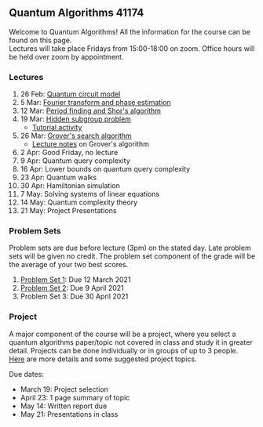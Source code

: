## Quantum Algorithms 41174

Welcome to Quantum Algorithms!  All the information for the course can be found on this page.  
Lectures will take place Fridays from 15:00-18:00 on zoom.  Office hours will be held 
over zoom by appointment.


### Lectures

1. 26 Feb: [Quantum circuit model](https://github.com/troyjlee/qalgo/blob/main/LECTURES/lec1.pdf)
2. 5 Mar: [Fourier transform and phase estimation](https://github.com/troyjlee/qalgo/blob/main/LECTURES/lec2-compressed.pdf)
3. 12 Mar: [Period finding and Shor's algorithm](https://github.com/troyjlee/qalgo/blob/main/LECTURES/lec3-compressed.pdf)
4. 19 Mar: [Hidden subgroup problem](https://github.com/troyjlee/qalgo/blob/main/LECTURES/lec4-compressed.pdf) 
    - [Tutorial activity](https://github.com/troyjlee/qalgo/blob/main/LECTURES/activity4.pdf)
5. 26 Mar: [Grover's search algorithm](https://github.com/troyjlee/qalgo/blob/main/LECTURES/lec5_compressed.pdf)
    - [Lecture notes](https://github.com/troyjlee/qalgo/blob/main/NOTES/grover.pdf) on Grover's algorithm
6. 2 Apr: Good Friday, no lecture
7. 9 Apr: Quantum query complexity
8. 16 Apr: Lower bounds on quantum query complexity
9. 23 Apr: Quantum walks
10. 30 Apr: Hamiltonian simulation
11. 7 May: Solving systems of linear equations
12. 14 May: Quantum complexity theory
13. 21 May: Project Presentations

### Problem Sets
Problem sets are due before lecture (3pm) on the stated day.  Late problem sets will be given 
no credit.  The problem set component of the grade will be the average of your two best scores.
1. [Problem Set 1](https://github.com/troyjlee/qalgo/blob/main/PSETS/PS1/ps1.pdf): Due 12 March 2021
2. [Problem Set 2](https://github.com/troyjlee/qalgo/blob/main/PSETS/PS2/ps2.pdf): Due 9 April 2021
3. Problem Set 3: Due 30 April 2021


### Project
A major component of the course will be a project, where you select a quantum algorithms paper/topic not covered in class 
and study it in greater detail.  Projects can be done individually or in groups of up to 3 people.  
[Here](https://github.com/troyjlee/qalgo/blob/main/PROJECT/project.pdf) are more details and some suggested 
project topics.

Due dates:
  - March 19: Project selection
  - April 23: 1 page summary of topic
  - May 14: Written report due
  - May 21: Presentations in class
